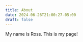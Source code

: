 ```yaml
---
title: About
date: 2024-06-26T21:00:27-05:00
draft: false
---
```


My name is Ross. This is my page!
